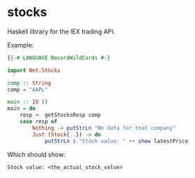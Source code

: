 # stocks  

Haskell library for the IEX trading API.  

Example:  

```haskell
{{-# LANGUAGE RecordWildCards #-}

import Net.Stocks

comp :: String
comp = "AAPL"

main :: IO ()
main = do
    resp <- getStocksResp comp
    case resp of
        Nothing -> putStrLn "No data for that company"
        Just (Stock{..}) -> do
            putStrLn $ "Stock value: " ++ show latestPrice
```

Which should show:  

```
Stock value: <the_actual_stock_value>
```
